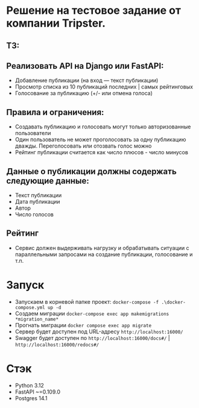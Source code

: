 # Решение на тестовое задание от компании Tripster.

## ТЗ:

## Реализовать API на Django или FastAPI:
- Добавление публикации (на вход — текст публикации)
- Просмотр списка из 10 публикаций последних | самых рейтинговых
- Голосование за публикацию (+/- или отмена голоса)
## Правила и ограничения:
- Создавать публикацию и голосовать могут только авторизованные пользователи
- Один пользователь не может проголосовать за одну публикацию дважды. Переголосовать или отозвать голос можно
- Рейтинг публикации считается как число плюсов - число минусов
## Данные о публикации должны содержать следующие данные:
- Текст публикации
- Дата публикации
- Автор
- Число голосов
## Рейтинг
- Сервис должен выдерживать нагрузку и обрабатывать ситуации с параллельными запросами на создание публикации, голосование и т.п.

# Запуск
- Запускаем в корневой папке проект:
`docker-compose -f .\docker-compose.yml up -d`
- Создаем миграции
`docker-compose exec app makemigrations *migration_name*`
- Прогнать миграции
`docker compose exec app migrate`
- Сервер будет доступен под URL-адресу `http://localhost:16000/`
- Swagger будет доступен по `http://localhost:16000/docs#/` | `http://localhost:16000/redocs#/`
# Стэк
- Python 3.12
- FastAPI ~=0.109.0
- Postgres 14.1
